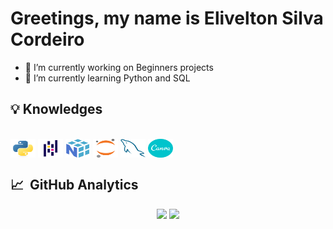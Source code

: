 <h1 align="left">Greetings, my name is Elivelton Silva Cordeiro</h1>

- 🔭 I’m currently working on Beginners projects
- 🌱 I’m currently learning Python and SQL

## 💡&nbsp;Knowledges
  
<div style="display: inline_block"><br>
  <img align="center" alt="Elivelton Silva Corediro-Python"  height="30" width="40" src="https://raw.githubusercontent.com/EliveltonSilvaCordeiro/EliveltonSilvaCordeiro/main/images/python-original.svg">
  <img align="center" alt="Elivelton Silva Corediro-Pandas"  height="30" width="40" src="https://raw.githubusercontent.com/EliveltonSilvaCordeiro/EliveltonSilvaCordeiro/main/images/pandas-original.svg">
  <img align="center" alt="Elivelton Silva Corediro-Numpy"   height="30" width="40" src="https://raw.githubusercontent.com/EliveltonSilvaCordeiro/EliveltonSilvaCordeiro/main/images/numpy-original.svg">
  <img align="center" alt="Elivelton Silva Corediro-Jupyter" height="30" width="40" src="https://raw.githubusercontent.com/EliveltonSilvaCordeiro/EliveltonSilvaCordeiro/main/images/jupyter-original.svg">
  <img align="center" alt="Elivelton Silva Corediro-MySQL"   height="30" width="40" src="https://raw.githubusercontent.com/EliveltonSilvaCordeiro/EliveltonSilvaCordeiro/main/images/mysql-original.svg">
  <img align="center" alt="Elivelton Silva Corediro-Canva"   height="30" width="40" src="https://raw.githubusercontent.com/EliveltonSilvaCordeiro/EliveltonSilvaCordeiro/main/images/canva-original.svg">
</div>

## 📈 &nbsp;GitHub Analytics

<div align="center">
<img height="150em" src="https://github-readme-stats.vercel.app/api?username=EliveltonSilvaCordeiro&show_icons=true&theme=dracula&include_all_commits=true&count_private=true">
<img height="150em" src="https://github-readme-stats.vercel.app/api/top-langs/?username=EliveltonSilvaCordeiro&layout=compact&langs_count=7&bg_color=DEG,#000000,#000011">
</div>
